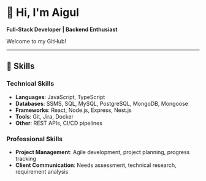 # 💫 Hi, I'm Aigul
**Full-Stack Developer | Backend Enthusiast**

Welcome to my GitHub! 

---

## 🔧 Skills
### Technical Skills
- **Languages**: JavaScript, TypeScript
- **Databases**: SSMS, SQL, MySQL, PostgreSQL, MongoDB, Mongoose
- **Frameworks**: React, Node.js, Express, Nest.js
- **Tools**: Git, Jira, Docker
- **Other**: REST APIs, CI/CD pipelines

### Professional Skills
- **Project Management**: Agile development, project planning, progress tracking
- **Client Communication**: Needs assessment, technical research, requirement analysis
